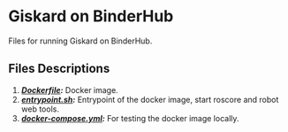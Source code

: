 # Giskard on BinderHub

Files for running Giskard on BinderHub.

## Files Descriptions

1. ***[Dockerfile](./Dockerfile):*** Docker image.
1. ***[entrypoint.sh](./entrypoint.sh):*** Entrypoint of the docker image, start roscore and robot web tools.
1. ***[docker-compose.yml](./docker-compose.yml):*** For testing the docker image locally.
